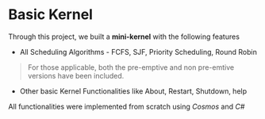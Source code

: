 # Basic Kernel

Through this project, we built a **mini-kernel** with the following features

- All Scheduling Algorithms - FCFS, SJF, Priority Scheduling, Round Robin
> For those applicable, both the pre-emptive and non pre-emtive versions have been included.
- Other basic Kernel Functionalities like About, Restart, Shutdown, help

All functionalities were implemented from scratch using _Cosmos_ and _C#_
